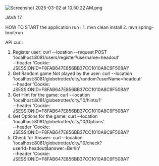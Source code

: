![Screenshot 2025-03-02 at 10.50.22 AM.png](..%2F..%2F..%2F..%2F..%2F..%2Fvar%2Ffolders%2Fc5%2Fmx3q05y52ql6x5s6jkr38kw40000gp%2FT%2FTemporaryItems%2FNSIRD_screencaptureui_c6We6M%2FScreenshot%202025-03-02%20at%2010.50.22%E2%80%AFAM.png)

JAVA 17

HOW TO START the application
run : 
    1. mvn clean install
    2. mvn spring-boot:run

API curl:

1. Register user:
   curl --location --request POST 'localhost:8081/users/register?username=headout' \
      --header 'Cookie: JSESSIONID=F8FAB647E856BB37CC1010A8C9F508A1'
2. Get Random game Not played by the user:
   curl --location 'localhost:8081/globetrotter/city/random?userName=headout' \
      --header 'Cookie: JSESSIONID=F8FAB647E856BB37CC1010A8C9F508A1'
3. Get Hint for the game: 
   curl --location 'localhost:8081/globetrotter/city/10/hints/1' \
      --header 'Cookie: JSESSIONID=F8FAB647E856BB37CC1010A8C9F508A1'
4. Get Options for the game:
   curl --location 'localhost:8081/globetrotter/city/10/Options' \
      --header 'Cookie: JSESSIONID=F8FAB647E856BB37CC1010A8C9F508A1'
2. Check for Answer: curl --location 'localhost:8081/globetrotter/city/10/check?userId=headout&answer=Berlin' \
   --header 'Cookie: JSESSIONID=F8FAB647E856BB37CC1010A8C9F508A1'
